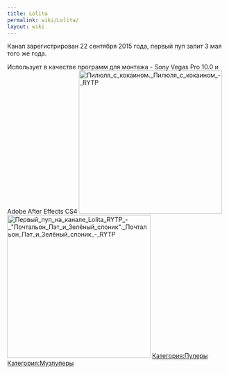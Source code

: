 ```yaml
---
title: Lolita
permalink: wiki/Lolita/
layout: wiki
---
```


Канал зарегистрирован 22 сентября 2015 года, первый пуп залит 3 мая того
же года.

Использует в качестве программ для монтажа - Sony Vegas Pro 10.0 и Adobe
After Effects CS4
<img src="Пилюля_с_кокаином._Пилюля_с_кокаином_-_RYTP" title="fig:Пилюля_с_кокаином._Пилюля_с_кокаином_-_RYTP" width="330" height="330" alt="Пилюля_с_кокаином._Пилюля_с_кокаином_-_RYTP" />
<img src="Первый_пуп_на_канале_Lolita_RYTP_-_&quot;Почтальон_Пэт_и_Зелёный_слоник&quot;._Почтальон_Пэт_и_Зелёный_слоник_-_RYTP" title="fig:Первый_пуп_на_канале_Lolita_RYTP_-_&quot;Почтальон_Пэт_и_Зелёный_слоник&quot;._Почтальон_Пэт_и_Зелёный_слоник_-_RYTP" width="330" height="330" alt="Первый_пуп_на_канале_Lolita_RYTP_-_&quot;Почтальон_Пэт_и_Зелёный_слоник&quot;._Почтальон_Пэт_и_Зелёный_слоник_-_RYTP" />
[Категория:Пуперы](Категория:Пуперы "wikilink")
[Категория:Музпуперы](Категория:Музпуперы "wikilink")
